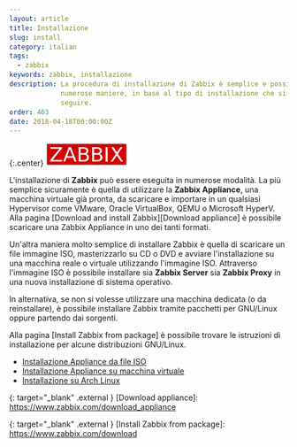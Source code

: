 ```yaml
---
layout: article
title: Installazione
slug: install
category: italian
tags:
  - zabbix
keywords: zabbix, installazione
description: La procedura di installazione di Zabbix è semplice e possibile in
             numerose maniere, in base al tipo di installazione che si desidera
             seguire.
order: 403
date: 2018-04-18T00:00:00Z
---
```


{:.center}
![Zabbix logo](/resources/articles/zabbix/logo.png)

L'installazione di **Zabbix** può essere eseguita in numerose modalità. La più
semplice sicuramente è quella di utilizzare la **Zabbix Appliance**, una
macchina virtuale già pronta, da scaricare e importare in un qualsiasi Hypervisor
come VMware, Oracle VirtualBox, QEMU o Microsoft HyperV.
Alla pagina [Download and install Zabbix][Download appliance] è possibile
scaricare una Zabbix Appliance in uno dei tanti formati.

Un'altra maniera molto semplice di installare Zabbix è quella di scaricare un
file immagine ISO, masterizzarlo su CD o DVD e avviare l'installazione su una
macchina reale o virtuale utilizzando l'immagine ISO.
Attraverso l'immagine ISO è possibile installare sia **Zabbix Server** sia
**Zabbix Proxy** in una nuova installazione di sistema operativo.

In alternativa, se non si volesse utilizzare una macchina dedicata (o da
reinstallare), è possibile installare Zabbix tramite pacchetti per GNU/Linux
oppure partendo dai sorgenti.

Alla pagina [Install Zabbix from package] è possibile trovare le istruzioni di
installazione per alcune distribuzioni GNU/Linux.

* [Installazione Appliance da file ISO][Install from ISO]
* [Installazione Appliance su macchina virtuale][Install to VM]
* [Installazione su Arch Linux][Install to Arch Linux]

{: target="_blank" .external }
[Download appliance]: https://www.zabbix.com/download_appliance

{: target="_blank" .external }
[Install Zabbix from package]: https://www.zabbix.com/download

[Install from ISO]: install-from-iso

[Install to Arch Linux]: install-to-arch-linux

[Install to VM]: install-to-vm